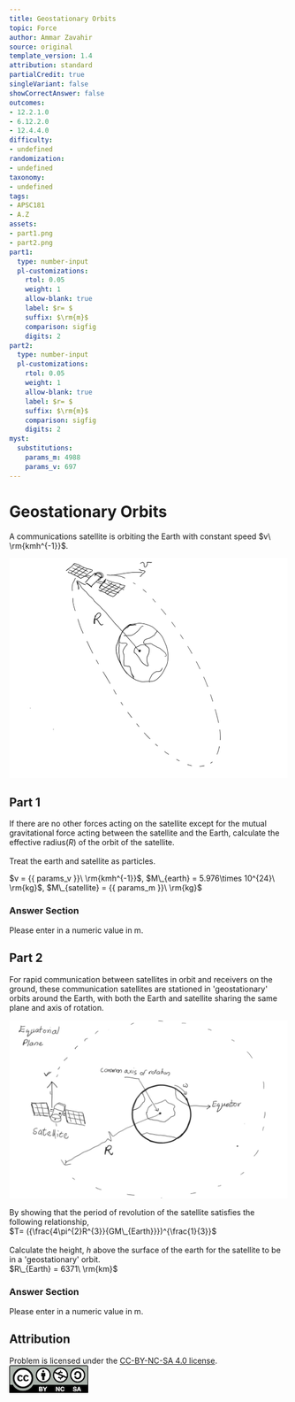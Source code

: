 ```yaml
---
title: Geostationary Orbits
topic: Force
author: Ammar Zavahir
source: original
template_version: 1.4
attribution: standard
partialCredit: true
singleVariant: false
showCorrectAnswer: false
outcomes:
- 12.2.1.0
- 6.12.2.0
- 12.4.4.0
difficulty:
- undefined
randomization:
- undefined
taxonomy:
- undefined
tags:
- APSC181
- A.Z
assets:
- part1.png
- part2.png
part1:
  type: number-input
  pl-customizations:
    rtol: 0.05
    weight: 1
    allow-blank: true
    label: $r= $
    suffix: $\rm{m}$
    comparison: sigfig
    digits: 2
part2:
  type: number-input
  pl-customizations:
    rtol: 0.05
    weight: 1
    allow-blank: true
    label: $r= $
    suffix: $\rm{m}$
    comparison: sigfig
    digits: 2
myst:
  substitutions:
    params_m: 4988
    params_v: 697
---
```

# Geostationary Orbits
A communications satellite is orbiting the Earth with constant speed $v\ \rm{kmh^{-1}}$.

<img src="part1.png" width=600>

## Part 1

If there are no other forces acting on the satellite except for the mutual gravitational force acting between the satellite and the Earth, calculate the effective radius($R$) of the orbit of the satellite.<br><br> Treat the earth and satellite as particles.

$v = {{ params_v }}\ \rm{kmh^{-1}}$, $M\_{earth} = 5.976\times 10^{24}\ \rm{kg}$, $M\_{satellite} = {{ params_m }}\ \rm{kg}$

### Answer Section

Please enter in a numeric value in m.

## Part 2

For rapid communication between satellites in orbit and receivers on the ground, these communication satellites are stationed in 'geostationary' orbits around the Earth, with both the Earth and satellite sharing the same plane and axis of rotation.

<img src="part2.png" width=600>

By showing that the period of revolution of the satellite satisfies the following relationship,
<br>
$T= ({\frac{4\pi^{2}R^{3}}{GM\_{Earth}}})^{\frac{1}{3}}$
<br>
<br>
Calculate the height, $h$ above the surface of the earth for the satellite to be in a 'geostationary' orbit.
<br>
$R\_{Earth} = 6371\ \rm{km}$

### Answer Section

Please enter in a numeric value in m.

## Attribution

Problem is licensed under the [CC-BY-NC-SA 4.0 license](https://creativecommons.org/licenses/by-nc-sa/4.0/).<br> ![The Creative Commons 4.0 license requiring attribution-BY, non-commercial-NC, and share-alike-SA license.](https://raw.githubusercontent.com/firasm/bits/master/by-nc-sa.png)